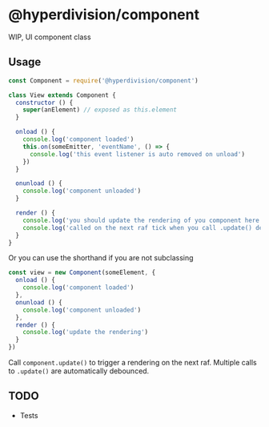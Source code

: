 # @hyperdivision/component

WIP, UI component class

## Usage

``` js
const Component = require('@hyperdivision/component')

class View extends Component {
  constructor () {
    super(anElement) // exposed as this.element
  }

  onload () {
    console.log('component loaded')
    this.on(someEmitter, 'eventName', () => {
      console.log('this event listener is auto removed on unload')
    })
  }

  onunload () {
    console.log('component unloaded')
  }

  render () {
    console.log('you should update the rendering of you component here')
    console.log('called on the next raf tick when you call .update() debounced')
  }
}
```

Or you can use the shorthand if you are not subclassing

``` js
const view = new Component(someElement, {
  onload () {
    console.log('component loaded')
  },
  onunload () {
    console.log('component unloaded')
  },
  render () {
    console.log('update the rendering')
  }
})
```

Call `component.update()` to trigger a rendering on the next raf. Multiple calls to `.update()` are automatically debounced.

## TODO

* Tests
